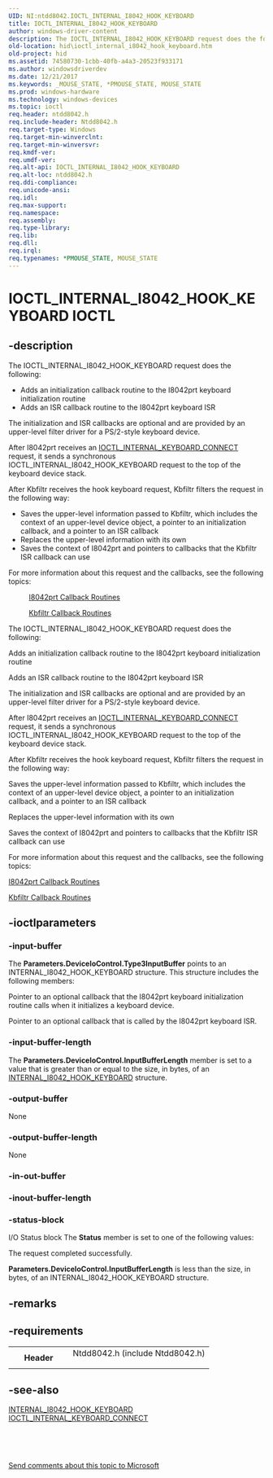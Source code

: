 ```yaml
---
UID: NI:ntdd8042.IOCTL_INTERNAL_I8042_HOOK_KEYBOARD
title: IOCTL_INTERNAL_I8042_HOOK_KEYBOARD
author: windows-driver-content
description: The IOCTL_INTERNAL_I8042_HOOK_KEYBOARD request does the following:Adds an initialization callback routine to the I8042prt keyboard initialization routineAdds an ISR callback routine to the I8042prt keyboard ISRThe initialization and ISR callbacks are optional and are provided by an upper-level filter driver for a PS/2-style keyboard device.After I8042prt receives an IOCTL_INTERNAL_KEYBOARD_CONNECT request, it sends a synchronous IOCTL_INTERNAL_I8042_HOOK_KEYBOARD request to the top of the keyboard device stack.After Kbfiltr receives the hook keyboard request, Kbfiltr filters the request in the following way:Saves the upper-level information passed to Kbfiltr, which includes the context of an upper-level device object, a pointer to an initialization callback, and a pointer to an ISR callbackReplaces the upper-level information with its ownSaves the context of I8042prt and pointers to callbacks that the Kbfiltr ISR callback can useFor more information about this request and the callbacks, see the following topics:I8042prt Callback RoutinesKbfiltr Callback Routines.
old-location: hid\ioctl_internal_i8042_hook_keyboard.htm
old-project: hid
ms.assetid: 74580730-1cbb-40fb-a4a3-20523f933171
ms.author: windowsdriverdev
ms.date: 12/21/2017
ms.keywords: _MOUSE_STATE, *PMOUSE_STATE, MOUSE_STATE
ms.prod: windows-hardware
ms.technology: windows-devices
ms.topic: ioctl
req.header: ntdd8042.h
req.include-header: Ntdd8042.h
req.target-type: Windows
req.target-min-winverclnt: 
req.target-min-winversvr: 
req.kmdf-ver: 
req.umdf-ver: 
req.alt-api: IOCTL_INTERNAL_I8042_HOOK_KEYBOARD
req.alt-loc: ntdd8042.h
req.ddi-compliance: 
req.unicode-ansi: 
req.idl: 
req.max-support: 
req.namespace: 
req.assembly: 
req.type-library: 
req.lib: 
req.dll: 
req.irql: 
req.typenames: *PMOUSE_STATE, MOUSE_STATE
---
```


# IOCTL_INTERNAL_I8042_HOOK_KEYBOARD IOCTL



## -description

The IOCTL_INTERNAL_I8042_HOOK_KEYBOARD request does the following:

<ul>
<li>
Adds an initialization callback routine to the I8042prt keyboard initialization routine

</li>
<li>
Adds an ISR callback routine to the I8042prt keyboard ISR

</li>
</ul>
The initialization and ISR callbacks are optional and are provided by an upper-level filter driver for a PS/2-style keyboard device.

After I8042prt receives an <a href="..\kbdmou\ni-kbdmou-ioctl_internal_keyboard_connect.md">IOCTL_INTERNAL_KEYBOARD_CONNECT</a> request, it sends a synchronous IOCTL_INTERNAL_I8042_HOOK_KEYBOARD request to the top of the keyboard device stack.

After Kbfiltr receives the hook keyboard request, Kbfiltr filters the request in the following way:

<ul>
<li>
Saves the upper-level information passed to Kbfiltr, which includes the context of an upper-level device object, a pointer to an initialization callback, and a pointer to an ISR callback

</li>
<li>
Replaces the upper-level information with its own

</li>
<li>
Saves the context of I8042prt and pointers to callbacks that the Kbfiltr ISR callback can use

</li>
</ul>
For more information about this request and the callbacks, see the following topics:

<dl>
<dd>

<a href="https://msdn.microsoft.com/library/windows/hardware/ff539965">I8042prt Callback Routines</a>


</dd>
<dd>

<a href="https://msdn.microsoft.com/a939a2f1-740d-4d6e-a908-cfbefc0808a2">Kbfiltr Callback Routines</a>


</dd>
</dl>


The IOCTL_INTERNAL_I8042_HOOK_KEYBOARD request does the following:

Adds an initialization callback routine to the I8042prt keyboard initialization routine

Adds an ISR callback routine to the I8042prt keyboard ISR

The initialization and ISR callbacks are optional and are provided by an upper-level filter driver for a PS/2-style keyboard device.

After I8042prt receives an <a href="..\kbdmou\ni-kbdmou-ioctl_internal_keyboard_connect.md">IOCTL_INTERNAL_KEYBOARD_CONNECT</a> request, it sends a synchronous IOCTL_INTERNAL_I8042_HOOK_KEYBOARD request to the top of the keyboard device stack.

After Kbfiltr receives the hook keyboard request, Kbfiltr filters the request in the following way:

Saves the upper-level information passed to Kbfiltr, which includes the context of an upper-level device object, a pointer to an initialization callback, and a pointer to an ISR callback

Replaces the upper-level information with its own

Saves the context of I8042prt and pointers to callbacks that the Kbfiltr ISR callback can use

For more information about this request and the callbacks, see the following topics:


<a href="https://msdn.microsoft.com/library/windows/hardware/ff539965">I8042prt Callback Routines</a>



<a href="https://msdn.microsoft.com/a939a2f1-740d-4d6e-a908-cfbefc0808a2">Kbfiltr Callback Routines</a>




## -ioctlparameters

### -input-buffer
The <b>Parameters.DeviceIoControl.Type3InputBuffer</b> points to an INTERNAL_I8042_HOOK_KEYBOARD structure. This structure includes the following members:



Pointer to an optional callback that the I8042prt keyboard initialization routine calls when it initializes a keyboard device.

Pointer to an optional callback that is called by the I8042prt keyboard ISR.


### -input-buffer-length
The <b>Parameters.DeviceIoControl.InputBufferLength</b> member is set to a value that is greater than or equal to the size, in bytes, of an <a href="..\ntdd8042\ns-ntdd8042-_internal_i8042_hook_keyboard.md">INTERNAL_I8042_HOOK_KEYBOARD</a> structure.


### -output-buffer
None


### -output-buffer-length
None


### -in-out-buffer

<text></text>

### -inout-buffer-length

<text></text>

### -status-block
I/O Status block
The <b>Status</b> member is set to one of the following values:



The request completed successfully. 

<b>Parameters.DeviceIoControl.InputBufferLength</b> is less than the size, in bytes, of an INTERNAL_I8042_HOOK_KEYBOARD structure.


## -remarks


## -requirements
<table>
<tr>
<th width="30%">
Header

</th>
<td width="70%">
<dl>
<dt>Ntdd8042.h (include Ntdd8042.h)</dt>
</dl>
</td>
</tr>
</table>

## -see-also
<dl>
<dt>
<a href="..\ntdd8042\ns-ntdd8042-_internal_i8042_hook_keyboard.md">INTERNAL_I8042_HOOK_KEYBOARD</a>
</dt>
<dt>
<a href="..\kbdmou\ni-kbdmou-ioctl_internal_keyboard_connect.md">IOCTL_INTERNAL_KEYBOARD_CONNECT</a>
</dt>
</dl>
 

 

<a href="mailto:wsddocfb@microsoft.com?subject=Documentation%20feedback [hid\hid]:%20IOCTL_INTERNAL_I8042_HOOK_KEYBOARD control code%20 RELEASE:%20(12/21/2017)&amp;body=%0A%0APRIVACY STATEMENT%0A%0AWe use your feedback to improve the documentation. We don't use your email address for any other purpose, and we'll remove your email address from our system after the issue that you're reporting is fixed. While we're working to fix this issue, we might send you an email message to ask for more info. Later, we might also send you an email message to let you know that we've addressed your feedback.%0A%0AFor more info about Microsoft's privacy policy, see http://privacy.microsoft.com/en-us/default.aspx." title="Send comments about this topic to Microsoft">Send comments about this topic to Microsoft</a>

